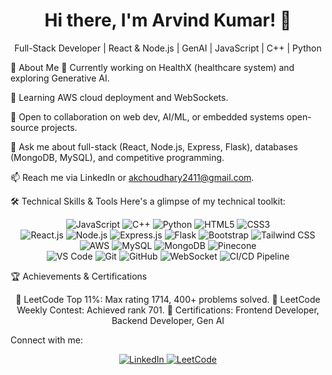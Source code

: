 <h1 align="center">Hi there, I'm Arvind Kumar! 👋</h1>

<p align="center">
Full-Stack Developer | React & Node.js | GenAI | JavaScript | C++ | Python</p>

🚀 About Me
🔭 Currently working on HealthX (healthcare system) and exploring Generative AI.

🌱 Learning AWS cloud deployment and WebSockets.

👯 Open to collaboration on web dev, AI/ML, or embedded systems open-source projects.

💬 Ask me about full-stack (React, Node.js, Express, Flask), databases (MongoDB, MySQL), and competitive programming.

📫 Reach me via LinkedIn or akchoudhary2411@gmail.com.

🛠️ Technical Skills & Tools
Here's a glimpse of my technical toolkit:

<p align="center">
<!-- Languages -->
<img src="https://img.shields.io/badge/-JavaScript-F7DF1E?style=for-the-badge&logo=javascript&logoColor=black" alt="JavaScript" />
<img src="https://img.shields.io/badge/-C%2B%2B-00599C?style=for-the-badge&logo=c%2B%2B&logoColor=white" alt="C++" />
<img src="https://img.shields.io/badge/-Python-3776AB?style=for-the-badge&logo=python&logoColor=white" alt="Python" />
<img src="https://img.shields.io/badge/-HTML5-E34F26?style=for-the-badge&logo=html5&logoColor=white" alt="HTML5" />
<img src="https://img.shields.io/badge/-CSS3-1572B6?style=for-the-badge&logo=css3&logoColor=white" alt="CSS3" />
<br>
<!-- Frameworks -->
<img src="https://img.shields.io/badge/-React.js-61DAFB?style=for-the-badge&logo=react&logoColor=white" alt="React.js" />
<img src="https://img.shields.io/badge/-Node.js-339933?style=for-the-badge&logo=node.js&logoColor=white" alt="Node.js" />
<img src="https://img.shields.io/badge/-Express.js-000000?style=for-the-badge&logo=express&logoColor=white" alt="Express.js" />
<img src="https://img.shields.io/badge/-Flask-000000?style=for-the-badge&logo=flask&logoColor=white" alt="Flask" />
<img src="https://img.shields.io/badge/-Bootstrap-7952B3?style=for-the-badge&logo=bootstrap&logoColor=white" alt="Bootstrap" />
<img src="https://img.shields.io/badge/-Tailwind_CSS-06B6D4?style=for-the-badge&logo=tailwind-css&logoColor=white" alt="Tailwind CSS" />
<br>
<!-- Databases & Cloud -->
<img src="https://img.shields.io/badge/-AWS-232F3E?style=for-the-badge&logo=amazon-aws&logoColor=white" alt="AWS" />
<img src="https://img.shields.io/badge/-MySQL-4479A1?style=for-the-badge&logo=mysql&logoColor=white" alt="MySQL" />
<img src="https://img.shields.io/badge/-MongoDB-47A248?style=for-the-badge&logo=mongodb&logoColor=white" alt="MongoDB" />
<img src="https://img.shields.io/badge/-Pinecone-000000?style=for-the-badge&logo=pinecone&logoColor=white" alt="Pinecone" />
<br>
<!-- Developer Tools & Technologies -->
<img src="https://img.shields.io/badge/-VS_Code-007ACC?style=for-the-badge&logo=visual-studio-code&logoColor=white" alt="VS Code" />
<img src="https://img.shields.io/badge/-Git-F05032?style=for-the-badge&logo=git&logoColor=white" alt="Git" />
<img src="https://img.shields.io/badge/-GitHub-181717?style=for-the-badge&logo=github&logoColor=white" alt="GitHub" />
<img src="https://img.shields.io/badge/-WebSocket-010101?style=for-the-badge&logo=socket.io&logoColor=white" alt="WebSocket" />
<img src="https://img.shields.io/badge/-CI%2FCD-239120?style=for-the-badge&logo=github-actions&logoColor=white" alt="CI/CD Pipeline" />
</p>

🏆 Achievements & Certifications
<p align="center">
🏅 LeetCode Top 11%: Max rating 1714, 400+ problems solved.
🚀 LeetCode Weekly Contest: Achieved rank 701.
📜 Certifications: Frontend Developer, Backend Developer, Gen AI



Connect with me:
<p align="center">
<a href="https://www.linkedin.com/in/arvindk2/" target="_blank">
<img src="https://img.shields.io/badge/-LinkedIn-0077B5?style=for-the-badge&logo=linkedin&logoColor=white" alt="LinkedIn" />
</a>
<a href="https://leetcode.com/u/cryptic_x/" target="_blank">
<img src="https://img.shields.io/badge/-LeetCode-FFA116?style=for-the-badge&logo=leetcode&logoColor=black" alt="LeetCode" />
</a>
</p>
